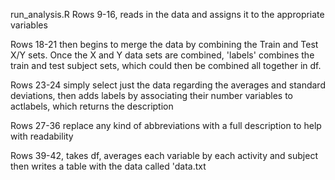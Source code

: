 run_analysis.R
  Rows 9-16, reads in the data and assigns it to the appropriate variables
  
  Rows 18-21 then begins to merge the data by combining the Train and Test X/Y sets.
  Once the X and Y data sets are combined, 'labels' combines the train and test subject sets,
  which could then be combined all together in df.
  
  Rows 23-24 simply select just the data regarding the averages and standard deviations,
  then adds labels by associating their number variables to actlabels, which returns the description
  
  Rows 27-36 replace any kind of abbreviations with a full description to help with readability
  
  Rows 39-42, takes df, averages each variable by each activity and subject then writes a table with the data called 'data.txt
  